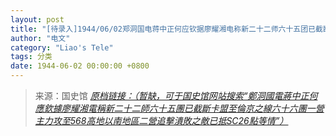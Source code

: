 ```yaml
---
layout: post
title: "[待录入]1944/06/02郑洞国电蒋中正何应钦据廖耀湘电称新二十二师六十五团已截断卡盟至伦京之线六十六团一营主力攻至568高地以南地区二营追击溃败之敌已抵SC26点等情"
author: "电文"
category: "Liao's Tele"
tags: 分类
date: 1944-06-02 00:00:00 +0800
---
```

> 来源：国史馆 [*原档链接：（暂缺，可于国史馆网站搜索“鄭洞國電蔣中正何應欽據廖耀湘電稱新二十二師六十五團已截斷卡盟至倫京之線六十六團一營主力攻至568高地以南地區二營追擊潰敗之敵已抵SC26點等情”）*]()
